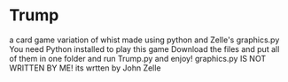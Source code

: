 # Trump
a card game variation of whist made using python and Zelle's graphics.py
You need Python installed to play this game
Download the files and put all of them in one folder and run Trump.py and enjoy!
graphics.py IS NOT WRITTEN BY ME! its wrtten by John Zelle
